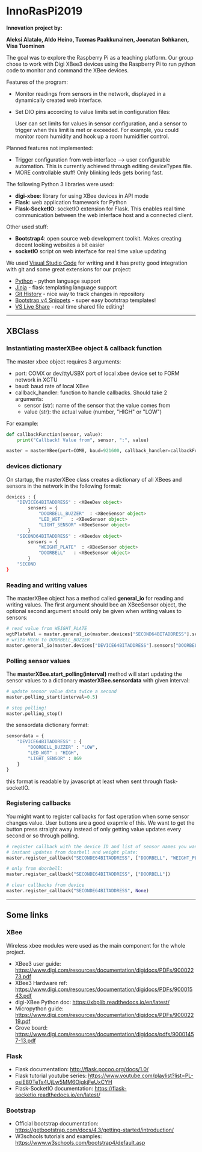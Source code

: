 # InnoRasPi2019
**Innovation project by:**

**Aleksi Alatalo, Aldo Heino, Tuomas Paakkunainen, Joonatan Sohkanen, Visa Tuominen**


The goal was to explore the Raspberry Pi as a teaching platform. Our group chose to work with Digi XBee3 devices using the Raspberry Pi to run python code to monitor and command the XBee devices.

Features of the program:
- Monitor readings from sensors in the network, displayed in a dynamically created web interface.
- Set DIO pins according to value limits set in configuration files:
    
    User can set limits for values in sensor configuration, and a sensor to trigger when this limit is met or exceeded. For example, you could monitor room humidity and hook up a room humidifier control.

Planned features not implemented:
- Trigger configuration from web interface --> user configurable automation. This is currently achieved through editing deviceTypes file.
- MORE controllable stuff! Only blinking leds gets boring fast.


The following Python 3 libraries were used:
- **digi-xbee**: library for using XBee devices in API mode
- **Flask**: web application framework for Python
- **Flask-SocketIO**: socketIO extension for Flask. This enables real time communication between the web interface host and a connected client.

Other used stuff:
- **Bootstrap4**: open source web development toolkit. Makes creating decent looking websites a bit easier
- **socketIO** script on web interface for real time value updating

We used [Visual Studio Code](https://code.visualstudio.com/) for writing and it has pretty good integration with git and some great extensions for our project:
- [Python](https://marketplace.visualstudio.com/items?itemName=ms-python.python) - python language  support
- [Jinja](https://marketplace.visualstudio.com/items?itemName=wholroyd.jinja) - flask templating language support
- [Git History](https://marketplace.visualstudio.com/items?itemName=donjayamanne.githistory) - nice way to track changes in repository
- [Bootstrap v4 Snippets](https://marketplace.visualstudio.com/items?itemName=Zaczero.bootstrap-v4-snippets) - super easy bootstrap templates!
- [VS Live Share](https://marketplace.visualstudio.com/items?itemName=MS-vsliveshare.vsliveshare) - real time shared file editing!

-------------

## XBClass
### Instantiating masterXBee object & callback function
The master xbee object requires 3 arguments:
- port: COMX or dev/ttyUSBX port of local xbee device set to FORM network in XCTU
- baud: baud rate of local XBee
- callback_handler: function to handle callbacks. Should take 2 arguments:
  - sensor (str): name of the sensor that the value comes from
  - value (str): the actual value (number, "HIGH" or "LOW")

For example:
```python
def callbackFunction(sensor, value):
    print("Callback! Value from", sensor, ":", value)

master = masterXBee(port=COM8, baud=921600, callback_handler=callbackFunction)
```

### devices dictionary
On startup, the masterXBee class creates a dictionary of all XBees and sensors in the network in the following format:
```python
devices : {
    "DEVICE64BITADDRESS" : <XBeeDev object>
        sensors = {
            "DOORBELL_BUZZER"  : <XBeeSensor object>
            "LED_WGT"   : <XBeeSensor object>
            "LIGHT_SENSOR" <XBeeSensor object>
        }
    "SECOND64BITADDRESS" : <XBeedev object>
        sensors = {
            "WEIGHT_PLATE"  : <XBeeSensor object>
            "DOORBELL"   : <XBeeSensor object>
        }
    "SECOND
}
```

### Reading and writing values
The masterXBee object has a method called **general_io** for reading and writing values. The first argument should bee an XBeeSensor object, the optional second argument should only be given when writing values to sensors:
```python
# read value from WEIGHT_PLATE
wgtPlateVal = master.general_io(master.devices["SECOND64BITADDRESS"].sensors["WEIGHT_PLATE"])
# write HIGH to DOORBELL_BUZZER
master.general_io(master.devices["DEVICE64BITADDRESS"].sensors["DOORBELL_BUZZER"], "HIGH")

```
### Polling sensor values
The **masterXBee.start_polling(interval)** method will start updating the sensor values to a dictionary **masterXBee.sensordata** with given interval:

```python
# update sensor value data twice a second
master.polling_start(interval=0.5)

# stop polling!
master.polling_stop()
```

the sensordata dictionary format:

```python
sensordata = {
    "DEVICE64BITADDRESS" : {
        "DOORBELL_BUZZER" : "LOW",
        "LED_WGT" : "HIGH",
        "LIGHT_SENSOR" : 869
    }
}
```
this format is readable by javascript at least when sent through flask-socketIO.

### Registering callbacks
You might want to register callbacks for fast operation when some sensor changes value. User buttons are a good exapmle of this. We want to get the button press straight away instead of only getting value updates every second or so through polling.
```python
# register callback with the device ID and list of sensor names you want to monitor for changes:
# instant updates from doorbell and weight plate:
master.register_callback("SECONDE64BITADDRESS", ["DOORBELL", "WEIGHT_PLATE"])

# only from doorbell:
master.register_callback("SECONDE64BITADDRESS", ["DOORBELL"])

# clear callbacks from device
master.register_callback("SECONDE64BITADDRESS", None)

```

-------------

## Some links
### XBee
Wireless xbee modules were used as the main component for the whole project.
- XBee3 user guide: https://www.digi.com/resources/documentation/digidocs/PDFs/90002273.pdf
- XBee3 Hardware ref: https://www.digi.com/resources/documentation/digidocs/PDFs/90001543.pdf
- digi-XBee Python doc: https://xbplib.readthedocs.io/en/latest/
- Micropython guide: https://www.digi.com/resources/documentation/digidocs/PDFs/90002219.pdf
- Grove board: https://www.digi.com/resources/documentation/digidocs/pdfs/90001457-13.pdf

### Flask
- Flask documentation: http://flask.pocoo.org/docs/1.0/
- Flask tutorial youtube series: https://www.youtube.com/playlist?list=PL-osiE80TeTs4UjLw5MM6OjgkjFeUxCYH
- Flask-SocketIO documentation: https://flask-socketio.readthedocs.io/en/latest/

### Bootstrap
- Official bootstrap documentation: https://getbootstrap.com/docs/4.3/getting-started/introduction/
- W3schools tutorials and examples: https://www.w3schools.com/bootstrap4/default.asp